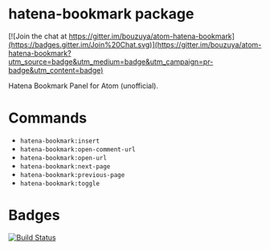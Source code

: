 # hatena-bookmark package

[![Join the chat at https://gitter.im/bouzuya/atom-hatena-bookmark](https://badges.gitter.im/Join%20Chat.svg)](https://gitter.im/bouzuya/atom-hatena-bookmark?utm_source=badge&utm_medium=badge&utm_campaign=pr-badge&utm_content=badge)

Hatena Bookmark Panel for Atom (unofficial).

# Commands

- `hatena-bookmark:insert`
- `hatena-bookmark:open-comment-url`
- `hatena-bookmark:open-url`
- `hatena-bookmark:next-page`
- `hatena-bookmark:previous-page`
- `hatena-bookmark:toggle`

# Badges

[![Build Status][travis-badge]][travis]

[travis]: https://travis-ci.org/bouzuya/atom-hatena-bookmark
[travis-badge]: https://travis-ci.org/bouzuya/atom-hatena-bookmark.svg?branch=master
